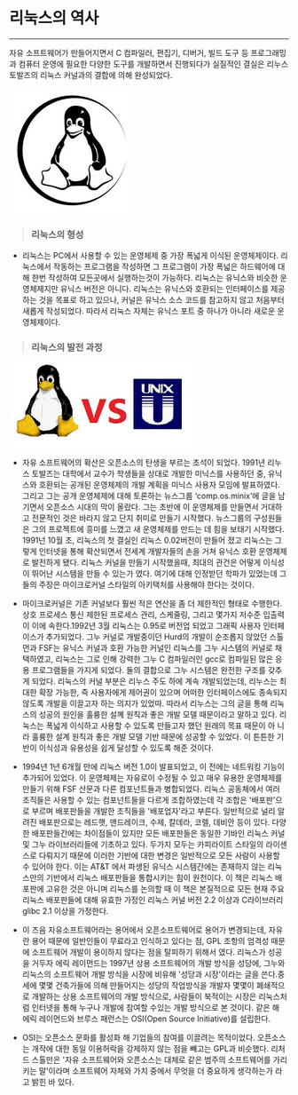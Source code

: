# 리눅스의 역사

---

자유 소프트웨어가 만들어지면서 C 컴파일러, 편집기, 디버거, 빌드 도구 등 프로그래밍과 컴퓨터 운영에 필요한 다양한 도구를 개발하면서 진행되다가 실질적인 결실은 리누스 토발즈의 리눅스 커널과의 결합에 의해 완성되었다.

![](/assets/Linux.png)

> ### 리눅스의 형성

* 리눅스는 PC에서 사용할 수 있는 운영체제 중 가장 폭넓게 이식된 운영체제이다. 리눅스에서 작동하는 프로그램을 작성하면 그 프로그램이 가장 폭넓은 하드웨어에 대해 한번 작성하여 모든곳에서 실행하는것이 가능하다. 리눅스는 유닉스와 비슷한 운영체제지만 유닉스 버전은 아니다. 리눅스는 유닉스와 호환되는 인터페이스를 제공하는 것을 목표로 하고 있으나, 커널은 유닉스 소스 코드를 참고하지 않고 처음부터 새롭게 작성되었다. 따라서 리눅스 자체는 유닉스 포트 중 하나가 아니라 새로운 운영체제이다.

> ### 리눅스의 발전 과정



![](/assets/vs.png)

* 자유 소프트웨어의 확산은 오픈소스의 탄생을 부르는 초석이 되었다. 1991년 리누스 토발즈는 대학에서 교수가 학생들을 상대로 개발한 미닉스를 사용하던 중, 유닉스와 호환되는 공개된 운영체제의 개발 계획을 미닉스 사용자 모임에 발표하였다. 그리고 그는 공개 운영체제에 대해 토론하는 뉴스그룹 ‘comp.os.minix’에 글을 남기면서 오픈소스 시대의 막이 올랐다. 그는 초반에 이 운영체제를 만들면서 거대하고 전문적인 것은 바라지 않고 단지 취미로 만들기 시작했다. 뉴스그룹의 구성원들은 그의 프로젝트에 흥미를 느꼈고 새 운영체제를 만드는 데 힘을 보태기 시작했다. 1991넌 10월 초, 리눅스의 첫 결실인 리눅스 0.02버전이 만들어 졌고 리눅스는 그렇게 인터넷을 통해 확산되면서 전세계 개발자들의 손을 거쳐 유닉스 호환 운영체제로 발전하게 됐다. 리눅스 커널을 만들기 시작했을때, 최대의 관건은 어떻게 이식성이 뛰어난 시스템을 만들 수 있는가 였다. 여기에 대해 인정받던 학파가 있었는데 그들의 주장은 마이크로커널 스타일의 아키택처를 사용해야 한다는 것이다.

* 마이크로커널은 기존 커널보다 훨씬 적은 연산을 좀 더 제한적인 형태로 수행한다. 상호 프로세스 통신 제한된 프로세스 관리, 스케줄링, 그리고 몇가지 저수준 입출력이 이에 속한다.1992년 3월 리눅스는 0.95로 버전업 되었고 그래픽 사용자 인터페이스가 추가되었다. 그누 커널로 개발중이던 Hurd의 개발이 순조롭지 않았던 스톨먼과 FSF는 유닉스 커널과 호환 가능한 커널인 리눅스를 그누 시스템의 커널로 채택하였고, 리눅스는 그로 인해 강력한 그누 C 컴파일러인 gcc로 컴파일된 많은 응용 프로그램들을 가지게 되었다. 둘의 결합으로 그누 시스템은 완전한 구조를 갖추게 되었다. 리눅스의 커널 부분은 리누스 주도 하에 계속 개발되었는데, 리누스는 최대한 확장 가능한, 즉 사용자에게 제어권이 있으며 어떠한 인터페이스에도 종속되지 않도록 개발을 이끌고자 하는 의지가 있었따. 따라서 리누스는 그의 글을 통해 리눅스의 성공의 원인을 훌륭한 설꼐 원칙과 좋은 개발 모델 때문이라고 말하고 있다. 리눅스는 폭넓게 이식하고 사용할 수 있도록 만들고자 했던 원래의 목표 때문이 아 니라 훌륭한 설계 원칙과 좋은 개발 모델 기반 때문에 성공할 수 있었다. 이 튼튼한 기반이 이식성과 유용성을 쉽게 달성할 수 있도록 해준 것이다.

* 1994년 1년 6개월 만에 리눅스 버전 1.0이 발표되었고, 이 전에는 네트워킹 기능이 추가되어 있었다. 이 운영체제는 자유로이 수정될 수 있고 매우 유용한 운영체제를 만들기 위해 FSF 산문과 다른 컴포넌트들과 병합되었다. 리눅스 공동체에서 여러 조직들은 사용할 수 있는 컴포넌트들을 다르게 조합하였는데 각 조합은 '배포판'으로 부르며 배포판들을 개발한 조직들을 '배포업자'라고 부른다. 일반적으로 널리 알려진 배포판으로는 레드햇, 맨드레이크, 수제, 칼데라, 코렐, 데비안 등이 있다. 다양한 배포판들간에는 차이점들이 있지만 모든 배포판들은 동일한 기바인 리눅스 커널 및 그누 라이브러리들에 기초하고 있다. 두가지 모두는 카피라이트 스타일의 라이센스로 다뤄지기 때문에 이러한 기반에 대한 변경은 일반적으로 모든 사람이 사용할 수 있어야 한다. 이는 AT&T 에서 파생된 유닉스 시스템간에는 존재하지 않는 리눅스만의 기반에서 리눅스 배포판들을 통합시키는 힘이 원천이다. 이 책은 리눅스 배포판에 고유한 것은 아니며 리눅스를 논의할 때 이 책은 본질적으로 모든 현재 주요 리눅스 배포판들에 대해 유효한 가정인 리눅스 커널 버전 2.2 이상과 C라이브러리 glibc 2.1 이상을 가정한다.

* 이 즈음 자유소프트웨어라는 용어에서 오픈소프트웨어로 용어가 변경되는데, 자유란 용어 때문에 일반인들이 무료라고 인식하고 있다는 점, GPL 조항의 엄격성 때문에 소프트웨어 개발이 용이하지 않다는 점을 탈피하기 위해서 였다. 리눅스가 성공을 거두자 에릭 레이먼드는 1997년 상용 소프트웨어의 개발 방식을 성당에, 그누와 리눅스의 소프트웨어 개발 방식을 시장에 비유해 '성당과 시장'이라는 글을 쓴다.중세에 몇몇 건축가들에 의해 만들어지는 성당의 작업방식을 개발자 몇몇이 폐쇄적으로 개발하는 상용 소프트웨어의 개발 방식으로, 사람들이 북적이는 시장은 리눅스처럼 인터넷을 통해 누구나 개발에 참여할 수있는 개발 방식으로 본 것이다. 같은 해 에릭 레이먼드와 브루스 패런스는 OSI\(Open Source Initiative\)를 설립한다.

* OSI는 오픈소스 문화를 활성화 해 기업들의 참여를 이끌려는 목적이었다. 오픈소스는 개작에 대한 동일 이용허락을 강제하지 않는 점을 빼고는 GPL과 비슷했다. 리처드 스톨만은 '자유 소프트웨어와 오픈소스는 대체로 같은 범주의 소프트웨어를 가리키는 말'이라며 소프트웨어 자체와 가치 중에서 무엇을 더 중요하게 생각하는가 라고 밝힌 바 있다.



